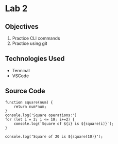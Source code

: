 # Lab 2

## Objectives
1. Practice CLI commands
2. Practice using git

## Technologies Used
- Terminal
- VSCode

## Source Code
```
function square(num) {
    return num*num;
}
console.log('Square operations:')
for (let i = 2; i <= 10; i+=2) {
    console.log(`Square of ${i} is ${square(i)}`);
}

console.log('Square of 20 is ${square(10)}');
```

